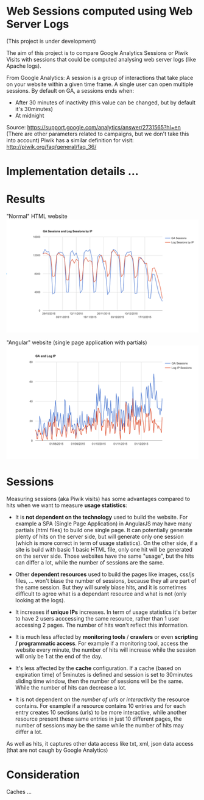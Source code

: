 # Web Sessions computed using Web Server Logs 

(This project is under development)

The aim of this project is to compare Google Analytics Sessions or Piwik Visits with sessions that could be computed analysing web server logs (like Apache logs).

From Google Analytics: A session is a group of interactions that take place on your website within a given time frame. A single user can open multiple sessions. By default on GA, a sessions ends when:
* After 30 minutes of inactivity (this value can be changed, but by default it's 30minutes)
* At midnight

Source: https://support.google.com/analytics/answer/2731565?hl=en (There are other parameters related to campaigns, but we don't take this into account)
Piwik has a similar definition for visit: http://piwik.org/faq/general/faq_36/

# Implementation details ...

# Results

"Normal" HTML website
![alt text](assets/ga-vs-log-html.png "Normal HTML application")

"Angular" website (single page application with partials)
![alt text](assets/ga-vs-log-spa.png "Single Page Application")


# Sessions

Measuring sessions (aka Piwik visits) has some advantages compared to hits when we want to measure **usage statistics**:
* It is **not dependent on the technology** used to build the website. For example a SPA (Single Page Application) in AngularJS may have many partials (html files) to build one single page. It can potentially generate plenty of hits on the server side, but will generate only one session (which is more correct in term of usage statistics). On the other side, if a site is build with basic 1 basic HTML file, only one hit will be generated on the server side. Those websites have the same "usage", but the hits can differ a lot, while the number of sessions are the same.

* Other **dependent resources** used to build the pages like images, css/js files, ... won't biase the number of sessions, because they all are part of the same session. But they will surely biase hits, and it is sometimes difficult to agree what is a dependant resource and what is not (only looking at the logs).

* It increases if **unique IPs** increases. In term of usage statistics it's better to have 2 users acccessing the same resource, rather than 1 user accessing 2 pages. The number of hits won't reflect this information.

* It is much less affected by **monitoring tools** / **crawlers** or even **scripting / programmatic access**. For example if a monitoring tool, access the website every minute, the number of hits will increase while the session will only be 1 at the end of the day.

* It's less affected by the **cache** configuration. If a cache (based on expiration time) of 5minutes is defined and session is set to 30minutes sliding time window, then the number of sessions will be the same. While the number of hits can decrease a lot.

* It is not dependent on the *number of urls* or *interactivity* the resource contains. For example if a resource contains 10 entries and for each entry creates 10 sections (urls) to be more interactive, while another resource present these same entries in just 10 different pages, the number of sessions may be the same while the number of hits may differ a lot. 

As well as hits, it captures other data access like txt, xml, json data access (that are not caugh by Google Analytics)

# Consideration

Caches ...
